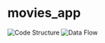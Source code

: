 # movies_app

![Code Structure](https://github.com/user-attachments/assets/f1cfd52f-804c-4dfa-9986-706ff526c5ef)
![Data Flow](https://github.com/user-attachments/assets/fde7c715-9abd-4928-8150-349d0523b998)
